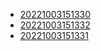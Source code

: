 - [20221003151330](/zet/20221003151330/README.md)
- [20221003151332](/zet/20221003151332/README.md)
- [20221003151331](/zet/20221003151331/README.md)
